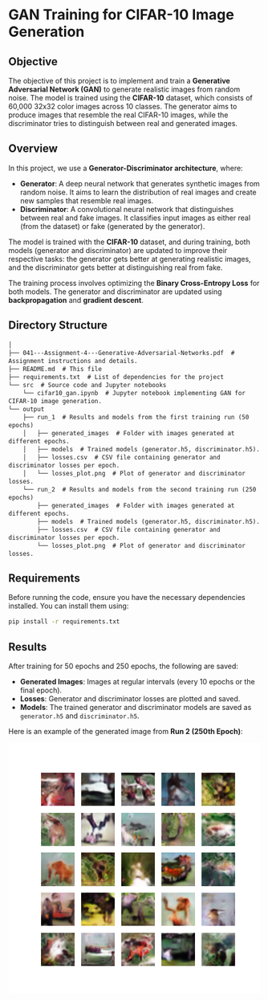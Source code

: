 # GAN Training for CIFAR-10 Image Generation

## Objective

The objective of this project is to implement and train a **Generative Adversarial Network (GAN)** to generate realistic images from random noise. The model is trained using the **CIFAR-10** dataset, which consists of 60,000 32x32 color images across 10 classes. The generator aims to produce images that resemble the real CIFAR-10 images, while the discriminator tries to distinguish between real and generated images.

## Overview

In this project, we use a **Generator-Discriminator architecture**, where:

- **Generator**: A deep neural network that generates synthetic images from random noise. It aims to learn the distribution of real images and create new samples that resemble real images.
- **Discriminator**: A convolutional neural network that distinguishes between real and fake images. It classifies input images as either real (from the dataset) or fake (generated by the generator).

The model is trained with the **CIFAR-10** dataset, and during training, both models (generator and discriminator) are updated to improve their respective tasks: the generator gets better at generating realistic images, and the discriminator gets better at distinguishing real from fake.

The training process involves optimizing the **Binary Cross-Entropy Loss** for both models. The generator and discriminator are updated using **backpropagation** and **gradient descent**.

## Directory Structure

```plaintext
│
├── 041---Assignment-4---Generative-Adversarial-Networks.pdf  # Assignment instructions and details.
├── README.md  # This file
├── requirements.txt  # List of dependencies for the project
└── src  # Source code and Jupyter notebooks
    └── cifar10_gan.ipynb  # Jupyter notebook implementing GAN for CIFAR-10 image generation.
└── output  
    ├── run_1  # Results and models from the first training run (50 epochs)
    │   ├── generated_images  # Folder with images generated at different epochs.
    │   ├── models  # Trained models (generator.h5, discriminator.h5).
    │   ├── losses.csv  # CSV file containing generator and discriminator losses per epoch.
    │   └── losses_plot.png  # Plot of generator and discriminator losses.
    └── run_2  # Results and models from the second training run (250 epochs)
        ├── generated_images  # Folder with images generated at different epochs.
        ├── models  # Trained models (generator.h5, discriminator.h5).
        ├── losses.csv  # CSV file containing generator and discriminator losses per epoch.
        └── losses_plot.png  # Plot of generator and discriminator losses.

```

## Requirements

Before running the code, ensure you have the necessary dependencies installed. You can install them using:

```bash
pip install -r requirements.txt
```

## Results

After training for 50 epochs and 250 epochs, the following are saved:

- **Generated Images**: Images at regular intervals (every 10 epochs or the final epoch).
- **Losses**: Generator and discriminator losses are plotted and saved.
- **Models**: The trained generator and discriminator models are saved as `generator.h5` and `discriminator.h5`.

Here is an example of the generated image from **Run 2 (250th Epoch)**:

<p align="center">
  <img src="output/run_2/generated_images/image_at_epoch_0250.png" alt="Generated Image at Epoch 250"/>
</p>